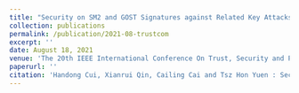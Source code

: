 ```yaml
---
title: "Security on SM2 and GOST Signatures against Related Key Attacks."
collection: publications
permalink: /publication/2021-08-trustcom
excerpt: ''
date: August 18, 2021
venue: 'The 20th IEEE International Conference On Trust, Security and Privacy in Computing and Communications, (Trustcom 2021) Shenyang, Chinaa, August 18-20, 2021'
paperurl: ''
citation: 'Handong Cui, Xianrui Qin, Cailing Cai and Tsz Hon Yuen : Security on SM2 and GOST Signatures against Related Key Attacks. To appear in IEEE Trustcom 2021.'
---
```

